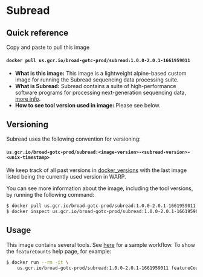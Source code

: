 # Subread

## Quick reference

Copy and paste to pull this image

#### `docker pull us.gcr.io/broad-gotc-prod/subread:1.0.0-2.0.1-1661959011`


- __What is this image:__ This image is a lightweight alpine-based custom image for running the Subread sequencing data processing suite.
- __What is Subread:__  Subread contains a suite of high-performance software programs for processing next-generation sequencing data, [more info](http://subread.sourceforge.net).
- __How to see tool version used in image:__ Please see below.

## Versioning

Subread uses the following convention for versioning:

#### `us.gcr.io/broad-gotc-prod/subread:<image-version>-<subread-version>-<unix-timestamp>`


We keep track of all past versions in [docker_versions](docker_versions.tsv) with the last image listed being the currently used version in WARP.

You can see more information about the image, including the tool versions, by running the following command:

```bash
$ docker pull us.gcr.io/broad-gotc-prod/subread:1.0.0-2.0.1-1661959011
$ docker inspect us.gcr.io/broad-gotc-prod/subread:1.0.0-2.0.1-1661959011
```

## Usage

This image contains several tools. See [here](http://subread.sourceforge.net/subread.html) for a sample workflow.
To show the `featureCounts` help page, for example:

```bash
$ docker run --rm -it \
    us.gcr.io/broad-gotc-prod/subread:1.0.0-2.0.1-1661959011 featureCounts
```